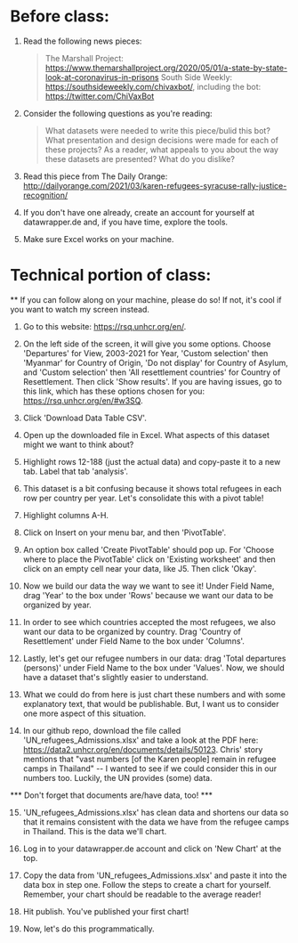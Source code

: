 Before class:
=============

1. Read the following news pieces:
	> The Marshall Project: https://www.themarshallproject.org/2020/05/01/a-state-by-state-look-at-coronavirus-in-prisons
	> South Side Weekly: https://southsideweekly.com/chivaxbot/, including the bot: https://twitter.com/ChiVaxBot

2. Consider the following questions as you're reading:
	> What datasets were needed to write this piece/bulid this bot?
	> What presentation and design decisions were made for each of these projects?
	> As a reader, what appeals to you about the way these datasets are presented? What do you dislike?

3. Read this piece from The Daily Orange: http://dailyorange.com/2021/03/karen-refugees-syracuse-rally-justice-recognition/

4. If you don't have one already, create an account for yourself at datawrapper.de and, if you have time, explore the tools.

5. Make sure Excel works on your machine.

Technical portion of class:
===========================

** If you can follow along on your machine, please do so! If not, it's cool if you want to watch my screen instead. 

1. Go to this website: https://rsq.unhcr.org/en/.

2. On the left side of the screen, it will give you some options. Choose 'Departures' for View, 2003-2021 for Year, 'Custom selection' then 'Myanmar' for Country of Origin, 'Do not display' for Country of Asylum, and 'Custom selection' then 'All resettlement countries' for Country of Resettlement. Then click 'Show results'. If you are having issues, go to this link, which has these options chosen for you: https://rsq.unhcr.org/en/#w3SQ.

3. Click 'Download Data Table CSV'.

4. Open up the downloaded file in Excel. What aspects of this dataset might we want to think about?

5. Highlight rows 12-188 (just the actual data) and copy-paste it to a new tab. Label that tab 'analysis'.

6. This dataset is a bit confusing because it shows total refugees in each row per country per year. Let's consolidate this with a pivot table!

7. Highlight columns A-H.

8. Click on Insert on your menu bar, and then 'PivotTable'.

9. An option box called 'Create PivotTable' should pop up. For 'Choose where to place the PivotTable' click on 'Existing worksheet' and then click on an empty cell near your data, like J5. Then click 'Okay'.

10. Now we build our data the way we want to see it! Under Field Name, drag 'Year' to the box under 'Rows' because we want our data to be organized by year.

11. In order to see which countries accepted the most refugees, we also want our data to be organized by country. Drag 'Country of Resettlement' under Field Name to the box under 'Columns'.

12. Lastly, let's get our refugee numbers in our data: drag 'Total departures (persons)' under Field Name to the box under 'Values'. Now, we should have a dataset that's slightly easier to understand.

13. What we could do from here is just chart these numbers and with some explanatory text, that would be publishable. But, I want us to consider one more aspect of this situation.

14. In our github repo, download the file called 'UN_refugees_Admissions.xlsx' and take a look at the PDF here: https://data2.unhcr.org/en/documents/details/50123. Chris' story mentions that "vast numbers [of the Karen people] remain in refugee camps in Thailand" -- I wanted to see if we could consider this in our numbers too. Luckily, the UN provides (some) data.

*** Don't forget that documents are/have data, too! ***

15. 'UN_refugees_Admissions.xlsx' has clean data and shortens our data so that it remains consistent with the data we have from the refugee camps in Thailand. This is the data we'll chart.

16. Log in to your datawrapper.de account and click on 'New Chart' at the top.

17. Copy the data from 'UN_refugees_Admissions.xlsx' and paste it into the data box in step one. Follow the steps to create a chart for yourself. Remember, your chart should be readable to the average reader!

18. Hit publish. You've published your first chart!

19. Now, let's do this programmatically.